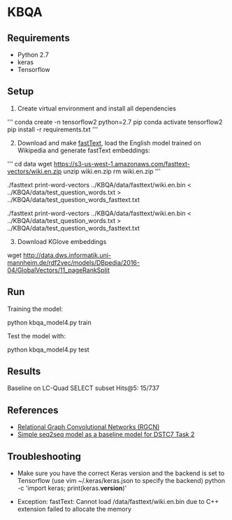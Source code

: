 # KBQA

## Requirements

* Python 2.7
* keras
* Tensorflow


## Setup

1. Create virtual environment and install all dependencies

'''
conda create -n tensorflow2 python=2.7 pip
conda activate tensorflow2
pip install -r requirements.txt
'''

2. Download and make [fastText](https://github.com/facebookresearch/fastText), load the English model trained on Wikipedia and generate fastText embeddings:

'''
cd data
wget https://s3-us-west-1.amazonaws.com/fasttext-vectors/wiki.en.zip
unzip wiki.en.zip
rm wiki.en.zip
'''

./fasttext print-word-vectors ../KBQA/data/fasttext/wiki.en.bin < ../KBQA/data/test_question_words.txt > ../KBQA/data/test_question_words_fasttext.txt

./fasttext print-word-vectors ../KBQA/data/fasttext/wiki.en.bin < ../KBQA/data/test_question_words.txt > ../KBQA/data/test_question_words_fasttext.txt


3. Download KGlove embeddings

wget http://data.dws.informatik.uni-mannheim.de/rdf2vec/models/DBpedia/2016-04/GlobalVectors/11_pageRankSplit


## Run

Training the model:

python kbqa_model4.py train

Test the model with:

python kbqa_model4.py test

## Results

Baseline on LC-Quad SELECT subset Hits@5: 15/737

## References

* [Relational Graph Convolutional Networks (RGCN)](https://github.com/tkipf/relational-gcn)
* [Simple seq2seq model as a baseline model for DSTC7 Task 2](https://github.com/DSTC-MSR-NLP/DSTC7-End-to-End-Conversation-Modeling/blob/master/baseline/baseline.py)


## Troubleshooting

* Make sure you have the correct Keras version and the backend is set to Tensorflow (use vim ~/.keras/keras.json to specify the backend) python -c 'import keras; print(keras.__version__)'

* Exception: fastText: Cannot load /data/fasttext/wiki.en.bin due to C++ extension failed to allocate the memory
